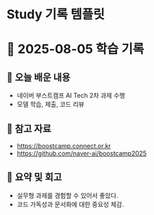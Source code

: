 # Study 기록 템플릿
# 📘 2025-08-05 학습 기록

## 📌 오늘 배운 내용
- 네이버 부스트캠프 AI Tech 2차 과제 수행
- 모델 학습, 제출, 코드 리뷰

## 🔗 참고 자료
- https://boostcamp.connect.or.kr
- https://github.com/naver-ai/boostcamp2025

## 🧠 요약 및 회고
- 실무형 과제를 경험할 수 있어서 좋았다.
- 코드 가독성과 문서화에 대한 중요성 체감.
